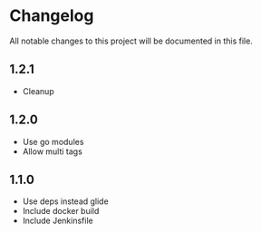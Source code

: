 # Changelog

All notable changes to this project will be documented in this file.

## 1.2.1

- Cleanup

## 1.2.0

- Use go modules
- Allow multi tags

## 1.1.0

- Use deps instead glide
- Include docker build
- Include Jenkinsfile
